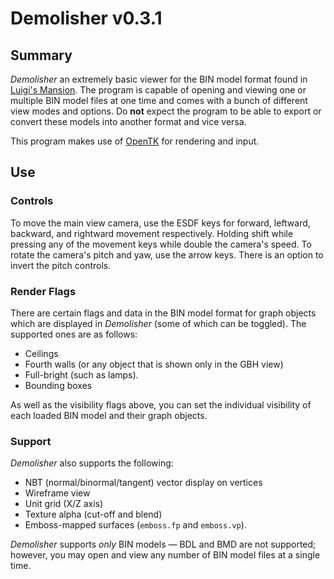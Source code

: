 ﻿# Demolisher v0.3.1

## Summary

_Demolisher_ an extremely basic viewer for the BIN model format found in [Luigi's Mansion](http://en.wikipedia.org/wiki/Luigi%27s_Mansion).
The program is capable of opening and viewing one or multiple BIN model files at one time and comes with a bunch of different view modes and options.
Do **not** expect the program to be able to export or convert these models into another format and vice versa.

This program makes use of [OpenTK](http://www.opentk.com) for rendering and input.

## Use

### Controls

To move the main view camera, use the ESDF keys for forward, leftward, backward, and rightward movement respectively.
Holding shift while pressing any of the movement keys while double the camera's speed.
To rotate the camera's pitch and yaw, use the arrow keys.
There is an option to invert the pitch controls.

### Render Flags

There are certain flags and data in the BIN model format for graph objects which are displayed in _Demolisher_ (some of which can be toggled).
The supported ones are as follows:

- Ceilings
- Fourth walls (or any object that is shown only in the GBH view)
- Full-bright (such as lamps).
- Bounding boxes

As well as the visibility flags above, you can set the individual visibility of each loaded BIN model and their graph objects.

### Support

_Demolisher_ also supports the following:

- NBT (normal/binormal/tangent) vector display on vertices
- Wireframe view
- Unit grid (X/Z axis)
- Texture alpha (cut-off and blend)
- Emboss-mapped surfaces (`emboss.fp` and `emboss.vp`).

_Demolisher_ supports _only_ BIN models — BDL and BMD are not supported; however, you may open and view any number of BIN model files at a single time.
